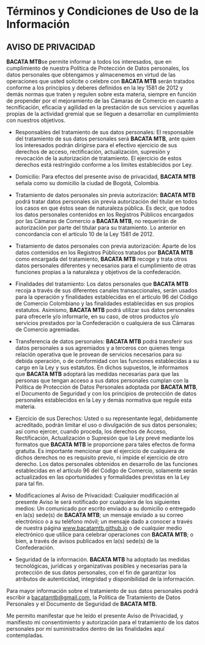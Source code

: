 # Términos y Condiciones de Uso de la Información

## AVISO DE PRIVACIDAD

 **BACATA MTB**se permite informar a todos los interesados, que en cumplimiento de nuestra Política de Protección de Datos personales, los datos personales que obtengamos y almacenemos en virtud de las operaciones que usted solicite o celebre con **BACATA MTB** serán tratados conforme a los principios y deberes definidos en la ley 1581 de 2012 y demás normas que traten y regulen sobre esta materia, siempre en función de propender por el mejoramiento de las Cámaras de Comercio en cuanto a tecnificación, eficacia y agilidad en la prestación de sus servicios y aquellas propias de la actividad gremial que se lleguen a desarrollar en cumplimiento con nuestros objetivos.

- Responsables del tratamiento de sus datos personales: El responsable del tratamiento de sus datos personales será **BACATA MTB**, ante quien los interesados podrán dirigirse para el efectivo ejercicio de sus derechos de acceso, rectificación, actualización, supresión y revocación de la autorización de tratamiento. El ejercicio de estos derechos está restringido conforme a los límites establecidos por Ley.

- Domicilio: Para efectos del presente aviso de privacidad, **BACATA MTB** señala como su domicilio la ciudad de Bogotá, Colombia.

- Tratamiento de datos personales sin previa autorización: **BACATA MTB** podrá tratar datos personales sin previa autorización del titular en todos los casos en que éstos sean de naturaleza pública. Es decir, que todos los datos personales contenidos en los Registros Públicos encargados por las Cámaras de Comercio a **BACATA MTB**, no requerirán de autorización por parte del titular para su tratamiento. Lo anterior en concordancia con el artículo 10 de la Ley 1581 de 2012.

- Tratamiento de datos personales con previa autorización: Aparte de los datos contenidos en los Registros Públicos tratados por **BACATA MTB** como encargada del tratamiento, **BACATA MTB** recoge y trata otros datos personales diferentes y necesarios para el cumplimiento de otras funciones propias a la naturaleza y objetivos de la confederación.

- Finalidades del tratamiento: Los datos personales que **BACATA MTB** recoja a través de sus diferentes canales transaccionales, serán usados para la operación y finalidades establecidas en el artículo 96 del Código de Comercio Colombiano y las finalidades establecidas en sus propios estatutos. Asimismo, **BACATA MTB** podrá utilizar sus datos personales para ofrecerle y/o informarle, en su caso, de otros productos y/o servicios prestados por la Confederación o cualquiera de sus Cámaras de Comercio agremiadas.

- Transferencia de datos personales: **BACATA MTB** podrá transferir sus datos personales a sus agremiados y a terceros con quienes tenga relación operativa que le provean de servicios necesarios para su debida operación, o de conformidad con las funciones establecidas a su cargo en la Ley y sus estatutos. En dichos supuestos, le informamos que **BACATA MTB** adoptará las medidas necesarias para que las personas que tengan acceso a sus datos personales cumplan con la Política de Protección de Datos Personales adoptada por **BACATA MTB**, el Documento de Seguridad y con los principios de protección de datos personales establecidos en la Ley y demás normativa que regule esta materia.

- Ejercicio de sus Derechos: Usted o su representante legal, debidamente acreditado, podrán limitar el uso o divulgación de sus datos personales; así como ejercer, cuando proceda, los derechos de Acceso, Rectificación, Actualización o Supresión que la Ley prevé mediante los formatos que **BACATA MTB** le proporcione para tales efectos de forma gratuita. Es importante mencionar que el ejercicio de cualquiera de dichos derechos no es requisito previo, ni impide el ejercicio de otro derecho. Los datos personales obtenidos en desarrollo de las funciones establecidas en el artículo 96 del Código de Comercio, solamente serán actualizados en las oportunidades y formalidades previstas en la Ley para tal fin.

- Modificaciones al Aviso de Privacidad: Cualquier modificación al presente Aviso le será notificado por cualquiera de los siguientes medios: Un comunicado por escrito enviado a su domicilio o entregado en la(s) sede(s) de **BACATA MTB**; un mensaje enviado a su correo electrónico o a su teléfono móvil; un mensaje dado a conocer a través de nuestra página www.bacatamtb.github.io o de cualquier medio electrónico que utilice para celebrar operaciones con **BACATA MTB**; o bien, a través de avisos publicados en la(s) sede(s) de la Confederación.

- Seguridad de la información. **BACATA MTB** ha adoptado las medidas tecnológicas, jurídicas y organizativas posibles y necesarias para la protección de sus datos personales, con el fin de garantizar los atributos de autenticidad, integridad y disponibilidad de la información.

Para mayor información sobre el tratamiento de sus datos personales podrá escribir a bacatamtb@gmail.com, la Política de Tratamiento de Datos Personales y el Documento de Seguridad de **BACATA MTB**.

Me permito manifestar que he leído el presente Aviso de Privacidad, y manifiesto mi consentimiento y autorización para el tratamiento de los datos personales por mí suministrados dentro de las finalidades aquí contempladas.